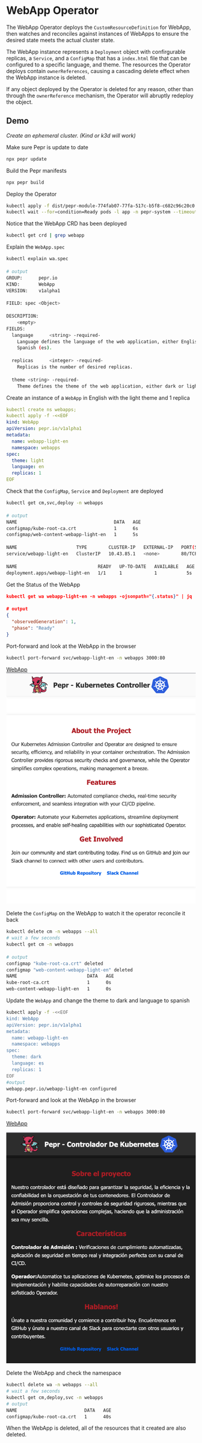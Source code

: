 # WebApp Operator

The WebApp Operator deploys the `CustomResourceDefinition` for WebApp, then watches and reconciles against instances of WebApps to ensure the desired state meets the actual cluster state.

The WebApp instance represents a `Deployment` object with confirgurable replicas, a `Service`, and a `ConfigMap` that has a `index.html` file that can be configured to a specific language, and theme. The resources the Operator deploys contain `ownerReferences`, causing a cascading delete effect when the WebApp instance is deleted.

If any object deployed by the Operator is deleted for any reason, other than through the `ownerReference` mechanism, the Operator will abruptly redeploy the object. 

## Demo

_Create an ephemeral cluster. (Kind or k3d will work)_

Make sure Pepr is update to date

```bash
npx pepr update
```

Build the Pepr manifests

```bash
npx pepr build
```

Deploy the Operator 

```bash
kubectl apply -f dist/pepr-module-774fab07-77fa-517c-b5f8-c682c96c20c0.yaml
kubectl wait --for=condition=Ready pods -l app -n pepr-system --timeout=120s
```

Notice that the WebApp CRD has been deployed

```bash
kubectl get crd | grep webapp
```

Explain the `WebApp.spec`

```bash
kubectl explain wa.spec

# output
GROUP:      pepr.io
KIND:       WebApp
VERSION:    v1alpha1

FIELD: spec <Object>

DESCRIPTION:
    <empty>
FIELDS:
  language      <string> -required-
    Language defines the language of the web application, either English (en) or
    Spanish (es).

  replicas      <integer> -required-
    Replicas is the number of desired replicas.

  theme <string> -required-
    Theme defines the theme of the web application, either dark or light.
```

Create an instance of a `WebApp` in English with the light theme and 1 replica

```yaml
kubectl create ns webapps;
kubectl apply -f -<<EOF
kind: WebApp
apiVersion: pepr.io/v1alpha1
metadata:
  name: webapp-light-en
  namespace: webapps
spec:
  theme: light 
  language: en
  replicas: 1 
EOF
```

Check that the `ConfigMap`, `Service` and `Deployment` are deployed

```bash
kubectl get cm,svc,deploy -n webapps

# output
NAME                                    DATA   AGE
configmap/kube-root-ca.crt              1      6s
configmap/web-content-webapp-light-en   1      5s

NAME                      TYPE        CLUSTER-IP   EXTERNAL-IP   PORT(S)   AGE
service/webapp-light-en   ClusterIP   10.43.85.1   <none>        80/TCP    5s

NAME                              READY   UP-TO-DATE   AVAILABLE   AGE
deployment.apps/webapp-light-en   1/1     1            1           5s
```

Get the Status of the WebApp

```json
kubectl get wa webapp-light-en -n webapps -ojsonpath="{.status}" | jq  

# output
{
  "observedGeneration": 1,
  "phase": "Ready"
}
```

Port-forward and look at the WebApp in the browser

```bash
kubectl port-forward svc/webapp-light-en -n webapps 3000:80
```
[WebApp](http://localhost:3000)
![WebApp](light.png)

Delete the `ConfigMap` on the WebApp to watch it the operator reconcile it back

```bash
kubectl delete cm -n webapps --all 
# wait a few seconds
kubectl get cm -n webapps 

# output
configmap "kube-root-ca.crt" deleted
configmap "web-content-webapp-light-en" deleted
NAME                          DATA   AGE
kube-root-ca.crt              1      0s
web-content-webapp-light-en   1      0s
```

Update the `WebApp` and change the theme to dark and language to spanish

```bash
kubectl apply -f -<<EOF
kind: WebApp
apiVersion: pepr.io/v1alpha1
metadata:
  name: webapp-light-en
  namespace: webapps
spec:
  theme: dark 
  language: es
  replicas: 1 
EOF
#output
webapp.pepr.io/webapp-light-en configured
```

Port-forward and look at the WebApp in the browser

```bash
kubectl port-forward svc/webapp-light-en -n webapps 3000:80
```
[WebApp](http://localhost:3000)

![WebApp](dark.png)

Delete the WebApp and check the namespace

```bash
kubectl delete wa -n webapps --all
# wait a few seconds
kubectl get cm,deploy,svc -n webapps
# output
NAME                         DATA   AGE
configmap/kube-root-ca.crt   1      40s
```

When the WebApp is deleted, all of the resources that it created are also deleted.
